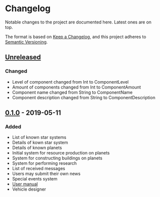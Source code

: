 # Changelog
Notable changes to the project are documented here. Latest ones are on top.

The format is based on [Keep a Changelog](https://keepachangelog.com/en/1.0.0/),
and this project adheres to [Semantic Versioning](https://semver.org/spec/v2.0.0.html).

## [Unreleased]
### Changed
- Level of component changed from Int to ComponentLevel
- Amount of components changed from Int to ComponentAmount
- Component name changed from String to ComponentName
- Component description changed from String to ComponentDescription

## [0.1.0] - 2019-05-11
### Added
- List of known star systems
- Details of kown star system
- Details of known planets
- Initial system for resource production on planets
- System for constructing buildings on planets
- System for performing research
- List of received messages
- Users may submit their own news
- Special events system
- [User manual](https://tuturto.github.io/deep-sky/)
- Vehicle designer

[Unreleased]: https://github.com/tuturto/deep-sky/compare/0.1.0...HEAD
[0.1.0]: https://github.com/tuturto/deep-sky/releases/tag/0.1.0
